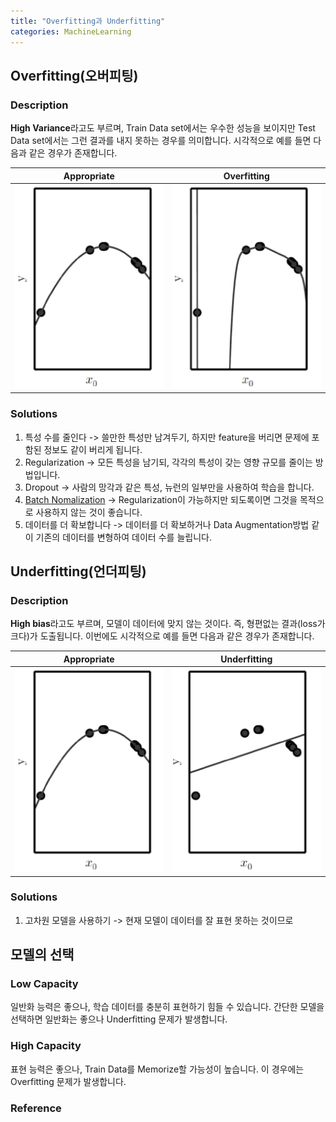 ```yaml
---
title: "Overfitting과 Underfitting"
categories: MachineLearning
---
```


## Overfitting(오버피팅)

### Description
**High Variance**라고도 부르며, Train Data set에서는 우수한 성능을 보이지만 Test Data set에서는 그런 결과를 내지 못하는 경우를 의미합니다. 시각적으로 예를 들면 다음과 같은 경우가 존재합니다.


Appropriate | Overfitting | 
----- | ----- | 
<img src="/assets/images/appropriate_capacity.PNG"> | <img src="/assets/images/overfitting.png"> | 

### Solutions
1. 특성 수를 줄인다 -> 쓸만한 특성만 남겨두기, 하지만 feature을 버리면 문제에 포함된 정보도 같이 버리게 됩니다.
2. Regularization -> 모든 특성을 남기되, 각각의 특성이 갖는 영향 규모를 줄이는 방법입니다.
3. Dropout -> 사람의 망각과 같은 특성, 뉴런의 일부만을 사용하여 학습을 합니다.
4. [Batch Nomalization](https://thisisiron.github.io/machinelearning/Batch-Nomalization/) -> Regularization이 가능하지만 되도록이면 그것을 목적으로 사용하지 않는 것이 좋습니다.
5. 데이터를 더 확보합니다 -> 데이터를 더 확보하거나 Data Augmentation방법 같이 기존의 데이터를 변형하여 데이터 수를 늘립니다.


## Underfitting(언더피팅)

### Description
**High bias**라고도 부르며, 모델이 데이터에 맞지 않는 것이다. 즉, 형편없는 결과(loss가 크다)가 도출됩니다.
이번에도 시각적으로 예를 들면 다음과 같은 경우가 존재합니다.

Appropriate | Underfitting | 
----- | ----- | 
<img src="/assets/images/appropriate_capacity.PNG"> | <img src="/assets/images/underfitting.png"> | 

### Solutions
1. 고차원 모델을 사용하기 -> 현재 모델이 데이터를 잘 표현 못하는 것이므로 

## 모델의 선택
### Low Capacity
일반화 능력은 좋으나, 학습 데이터를 충분히 표현하기 힘들 수 있습니다. 간단한 모델을 선택하면 일반화는 좋으나 Underfitting 문제가 발생합니다.

### High Capacity
표현 능력은 좋으나, Train Data를 Memorize할 가능성이 높습니다. 이 경우에는 Overfitting 문제가 발생합니다.

### Reference